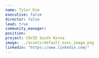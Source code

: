 ```yaml
---
name: Tyler Kim
executive: false
director: false
lead: true
community_manager:   
position:  
project: COVID South Korea
image: ../assets/default_exec_image.png
linkedin: "https://www.linkedin.com/"
---
```


